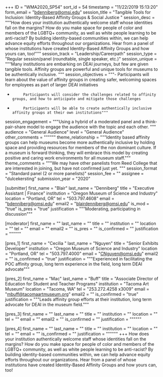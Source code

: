 +++
ID = "WMA2020_SP54"
sort_id = 54
timestamp = "11/22/2019 15:13:20"
form_email = "bdenniberg@omsi.edu"
session_title = "Tangible Tools for Inclusion: Identity-Based Affinity Groups & Social Justice "
session_desc = """How does your institution authentically welcome staff whose identities fall on the margins? How do you make space for people of color and members of the LGBTQ+ community, as well as white people learning to be anti-racist? By building identity-based communities within, we can help advance equity efforts throughout our organizations. Hear from a panel of whose institutions have created Identity-Based Affinity Groups and how yours can, too!"""
session_track = "Leadership/Careerpath"
session_type = "Regular session/panel (roundtable, single speaker, etc.)"
session_unique = """Many institutions are embarking on DEAI journeys, but few are given tangible tools. Affinity groups are  powerful and unique tools for museums to be authentically inclusive. """
session_objectives = """-          Participants will learn about the value of affinity groups in creating safer, welcoming spaces for employees as part of larger DEAI initiatives

-          Participants will consider the challenges related to affinity groups, and how to anticipate and mitigate those challenges

-          Participants will be able to create authentically inclusive affinity groups at their own institutions"""
session_engagement = """Using a hybrid of a moderated panel and a think-pair-share model to engage the audience with the topic and each other. """
audience = "General Audience"
level = "General Audience"
other_comments = """"""
theme_relationship = """Identity based affinity groups can help museums become more authentically inclusive by holding space and providing resources for members of the non dominant culture. If a museum is forward thinking, they will embrace this model by creating positive and caring work environments for all museum staff."""
theme_comments = """We may have other panelists from Reed College that are interested in joining, but have not confirmed just yet. """
session_format = "Standard panel (2 or more panelists)"
session_fee = ""
assignee = "dulcekersting"
submission_year = "2020"

[submitter]
first_name = "Blair"
last_name = "Denniberg"
title = "Executive Assistant | Finance"
institution = "Oregon Museum of Science and Industry"
location = "Portland, OR"
tel = "503.797.4608"
email = "bdenniberg@omsi.edu"
email2 = "blairdenniberg@omsi.edu"
is_mod = "true"
is_pres = "true"
justification = """Moderating, participating in discussion"""

[moderator]
first_name = ""
last_name = ""
title = ""
institution = ""
location = ""
tel = ""
email = ""
email2 = ""
is_pres = ""
is_confirmed = ""
justification = """"""

[pres_1]
first_name = "Cecilia "
last_name = "Nguyen"
title = "Senior Exhibits Developer"
institution = "Oregon Museum of Science and Industry"
location = "Portland, OR"
tel = "503.797.4000"
email = "CNguyen@omsi.edu"
email2 = ""
is_confirmed = "true"
justification = """Experienced in facilitating the POC affinity group, long term experience in the field, long term DEAI advocate"""

[pres_2]
first_name = "Mac"
last_name = "Buff"
title = "Associate Director of Education for Student and Teacher Programs"
institution = "Tacoma Art Museum"
location = "Tacoma, WA"
tel = "253.272.4258 x3009"
email = "mbuff@tacomaartmuseum.org"
email2 = ""
is_confirmed = "true"
justification = """Leads affinity group efforts at their institution, long term advocate for DEAI in the museum field."""

[pres_3]
first_name = ""
last_name = ""
title = ""
institution = ""
location = ""
tel = ""
email = ""
email2 = ""
is_confirmed = ""
justification = """"""

[pres_4]
first_name = ""
last_name = ""
title = ""
institution = ""
location = ""
tel = ""
email = ""
is_confirmed = ""
justification = """"""
+++
How does your institution authentically welcome staff whose identities fall on the margins? How do you make space for people of color and members of the LGBTQ+ community, as well as white people learning to be anti-racist? By building identity-based communities within, we can help advance equity efforts throughout our organizations. Hear from a panel of whose institutions have created Identity-Based Affinity Groups and how yours can, too!